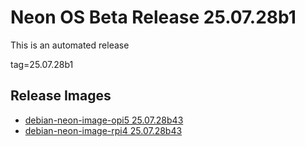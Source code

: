 # Neon OS Beta Release 25.07.28b1
This is an automated release

tag=25.07.28b1

## Release Images
- [debian-neon-image-opi5 25.07.28b43](https://download.neonaiservices.com/neon_os/core/rpi4/dev/debian-neon-image-rpi4_2025-07-28_21_20.img.xz)
- [debian-neon-image-rpi4 25.07.28b43](https://download.neonaiservices.com/neon_os/core/rpi4/dev/debian-neon-image-rpi4_2025-07-28_21_20.img.xz)
